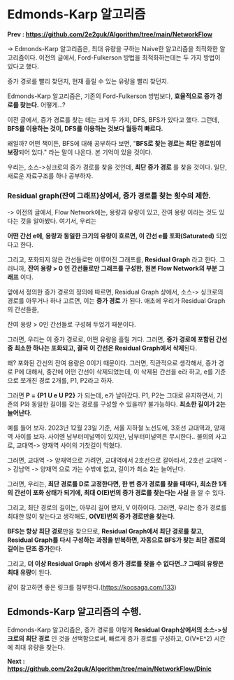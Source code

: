 # Edmonds-Karp 알고리즘 #

**Prev : https://github.com/2e2guk/Algorithm/tree/main/NetworkFlow**

-> Edmonds-Karp 알고리즘은, 최대 유량을 구하는 Naive한 알고리즘을 최적화한 알고리즘이다. 이전의 글에서, Ford-Fulkerson 방법을 최적화하는데는 두 가지 방법이 있다고 했다. 

증가 경로를 빨리 찾던지, 현재 흘릴 수 있는 유량을 빨리 찾던지. 

 Edmonds-Karp 알고리즘은, 기존의 Ford-Fulkerson 방법보다, **효율적으로 증가 경로를 찾는다.** 어떻게...? 

이전 글에서, 증가 경로를 찾는 데는 크게 두 가지, DFS, BFS가 있다고 했다. 그런데, **BFS를 이용하는 것이, DFS를 이용하는 것보다 월등히 빠르다.**

왜일까? 어떤 책이든, BFS에 대해 공부하다 보면, "**BFS로 찾는 경로는 최단 경로임이 보장**되어 있다." 라는 말이 나온다. 본 기억이 있을 것이다. 

우리는, 소스->싱크로의 증가 경로를 찾을 것인데, **최단 증가 경로** 를 찾을 것이다. 일단, 새로운 자료구조를 하나 공부하자. 

###  Residual graph(잔여 그래프)상에서, 증가 경로를 찾는 횟수의 제한.

-> 이전의 글에서, Flow Network에는, 용량과 유량이 있고, 잔여 용량 이라는 것도 있다는 것을 알아봤다. 여기서, 우리는 

**어떤 간선 e에, 용량과 동일한 크기의 유량이 흐르면, 이 간선 e를 포화(Saturated)** 되었다고 한다.

그리고, 포화되지 않은 간선들로만 이루어진 그래프를, **Residual Graph** 라고 한다. 그러니까, **잔여 용량 > 0 인 간선들로만 그래프를 구성한, 원본 Flow Network의 부분 그래프** 이다.

앞에서 정의한 증가 경로의 정의에 따르면, Residual Graph 상에서, 소스-> 싱크로의 경로를 아무거나 하나 고르면, 이는 **증가 경로** 가 된다. 애초에 우리가 Residual Graph의 간선들을, 

잔여 용량 > 0인 간선들로 구성해 두었기 때문이다. 

그러면, 우리는 이 증가 경로로, 어떤 유량을 흘릴 거다. 그러면, **증가 경로에 포함된 간선 중 최소한 하나는 포화되고, 결국 이 간선은 Residual Graph에서 삭제**된다. 

왜? 포화된 간선의 잔여 용량은 0이기 때문이다. 그러면, 직관적으로 생각해서, 증가 경로 P에 대해서, 중간에 어떤 간선이 삭제되었는데, 이 삭제된 간선을 e라 하고, e를 기준으로 쪼개진 경로 2개를, P1, P2라고 하자.

그러면 **P = {P1 U e U P2}** 가 되는데, e가 날아갔다. P1, P2는 그대로 유지하면서, 기존의 P와 동일한 길이를 갖는 경로를 구성할 수 있을까? 불가능하다. **최소한 길이가 2는 늘어난다**. 

예를 들어 보자. 2023년 12월 23일 기준, 서울 지하철 노선도에, 3호선 교대역과, 양재역 사이를 보자. 사이엔 남부터미널역이 있지만, 남부터미널역은 무시한다.. 불의의 사고로, 교대역-> 양재역 사이의 기찻길이 막혔다. 

그러면, 교대역 -> 양재역으로 가려면, 교대역에서 2호선으로 갈아타서, 2호선 교대역 -> 강남역 -> 양재역 으로 가는 수밖에 없고, 길이가 최소 **2**는 늘어난다.

그러면, 우리는, **최단 경로를 D로 고정한다면, 한 번 증가 경로를 찾을 때마다, 최소한 1개의 간선이 포화 상태가 되기에, 최대 O(E)번의 증가 경로를 찾는다는 사실** 을 알 수 있다. 

그리고, 최단 경로의 길이는, 아무리 길어 봤자, V 이하이다. 그러면, 우리는 증가 경로를 최대한 많이 찾는다고 생각해도, **O(VE)번의 증가 경로만을 찾는다**. 

**BFS는 항상 최단 경로**만을 찾으므로, **Residual Graph에서 최단 경로를 찾고, Residual Graph를 다시 구성하는 과정을 반복하면, 자동으로 BFS가 찾는 최단 경로의 길이는 단조 증가**한다.

그리고, **더 이상 Residual Graph 상에서 증가 경로를 찾을 수 없다면..? 그때의 유량은 최대 유량**이 된다. 

같이 참고하면 좋은 링크를 첨부한다.(https://koosaga.com/133)

## Edmonds-Karp 알고리즘의 수행. 

Edmonds-Karp 알고리즘은, 증가 경로를 이렇게 **Residual Graph상에서의 소스->싱크로의 최단 경로** 인 것을 선택함으로써, 빠르게 증가 경로를 구성하고, O(V*E^2) 시간에 최대 유량을 찾는다. 


**Next : https://github.com/2e2guk/Algorithm/tree/main/NetworkFlow/Dinic**
